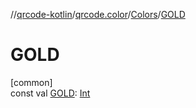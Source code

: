 //[qrcode-kotlin](../../../index.md)/[qrcode.color](../index.md)/[Colors](index.md)/[GOLD](-g-o-l-d.md)

# GOLD

[common]\
const val [GOLD](-g-o-l-d.md): [Int](https://kotlinlang.org/api/latest/jvm/stdlib/kotlin-stdlib/kotlin/-int/index.html)
